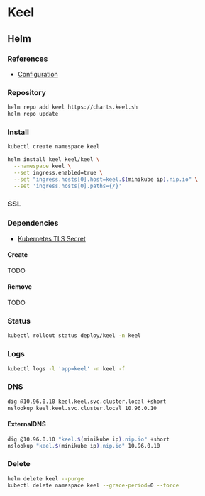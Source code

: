 # Keel

## Helm

### References

- [Configuration](https://github.com/keel-hq/keel/tree/master/chart/keel#configuration)

### Repository

```sh
helm repo add keel https://charts.keel.sh
helm repo update
```

### Install

```sh
kubectl create namespace keel
```

```sh
helm install keel keel/keel \
  --namespace keel \
  --set ingress.enabled=true \
  --set "ingress.hosts[0].host=keel.$(minikube ip).nip.io" \
  --set 'ingress.hosts[0].paths={/}'
```

### SSL

### Dependencies

- [Kubernetes TLS Secret](/k8s-tls-secret.md)

#### Create

TODO

#### Remove

TODO

### Status

```sh
kubectl rollout status deploy/keel -n keel
```

### Logs

```sh
kubectl logs -l 'app=keel' -n keel -f
```

### DNS

```sh
dig @10.96.0.10 keel.keel.svc.cluster.local +short
nslookup keel.keel.svc.cluster.local 10.96.0.10
```

#### ExternalDNS

```sh
dig @10.96.0.10 "keel.$(minikube ip).nip.io" +short
nslookup "keel.$(minikube ip).nip.io" 10.96.0.10
```

<!-- ### Secret

```sh
kubectl get secret keel \
  -o jsonpath='{.data.admin-password}' \
  -n keel | \
    base64 --decode; echo
``` -->

### Delete

```sh
helm delete keel --purge
kubectl delete namespace keel --grace-period=0 --force
```
